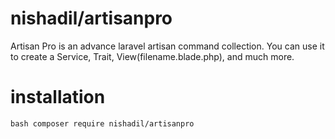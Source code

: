 # nishadil/artisanpro
Artisan Pro is an advance laravel artisan command collection. You can use it to create a Service, Trait, View(filename.blade.php), and much more.

# installation
```bash composer require nishadil/artisanpro```